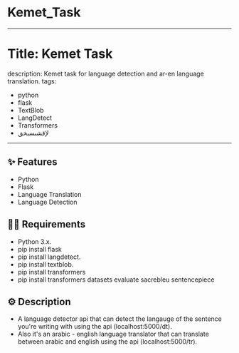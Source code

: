 # Kemet_Task
---
# Title: Kemet Task
description: Kemet task for language detection and ar-en language translation.
tags:
  - python
  - flask
  - TextBlob
  - LangDetect
  - Transformers
  - ﻹقشىسبخق
---


## ✨ Features

- Python
- Flask
- Language Translation
- Language Detection

## 💁‍♀️ Requirements

- Python 3.x.
- pip install flask 
- pip install langdetect.
- pip install textblob.
- pip install transformers
- pip install transformers datasets evaluate sacrebleu sentencepiece

## ⚙️ Description
- A language detector api that can detect the langauge of the sentence you're writing with using the api (localhost:5000/dt).
- Also it's an arabic - english language translator that can translate between arabic and english using the api (localhost:5000/tr).

